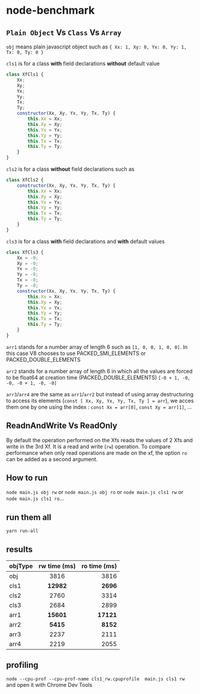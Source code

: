 # node-benchmark

## `Plain Object` Vs `Class` Vs `Array`

`obj` means plain javascript object such as `{ Xx: 1, Xy: 0, Yx: 0, Yy: 1, Tx: 0, Ty: 0 }`

`cls1` is for a class **with** field declarations **without** default value
```javascript
class XfCls1 {
    Xx;
    Xy;
    Yx;
    Yy;
    Tx;
    Ty;
    constructor(Xx, Xy, Yx, Yy, Tx, Ty) {
        this.Xx = Xx;
        this.Xy = Xy;
        this.Yx = Yx;
        this.Yy = Yy;
        this.Tx = Tx;
        this.Ty = Ty;
    }
}
```

`cls2` is for a class **without** field declarations such as
```javascript
class XfCls2 {
    constructor(Xx, Xy, Yx, Yy, Tx, Ty) {
        this.Xx = Xx;
        this.Xy = Xy;
        this.Yx = Yx;
        this.Yy = Yy;
        this.Tx = Tx;
        this.Ty = Ty;
    }
}
```

`cls3` is for a class **with** field declarations and **with** default values
```javascript
class XfCls3 {
    Xx = -0;
    Xy = -0;
    Yx = -0;
    Yy = -0;
    Tx = -0;
    Ty = -0;
    constructor(Xx, Xy, Yx, Yy, Tx, Ty) {
        this.Xx = Xx;
        this.Xy = Xy;
        this.Yx = Yx;
        this.Yy = Yy;
        this.Tx = Tx;
        this.Ty = Ty;
    }
}
```

`arr1` stands for a number array of length 6 such as `[1, 0, 0, 1, 0, 0]`. In this case V8 chooses to use PACKED_SMI_ELEMENTS or PACKED_DOUBLE_ELEMENTS

`arr2` stands for a number array of length 6 in which all the values are forced to be float64 at creation time (PACKED_DOUBLE_ELEMENTS) `[-0 + 1, -0, -0, -0 + 1, -0, -0]`

`arr3`/`arr4` are the same as `arr1`/`arr2` but instead of using array destructuring to access its elements (`const [ Xx, Xy, Yx, Yy, Tx, Ty ] = arr`), we acces them one by one using the index : `const Xx = arr[0]`, `const Xy = arr[1]`, ...

## ReadnAndWrite Vs ReadOnly

By default the operation performed on the Xfs reads the values of 2 Xfs and write in the 3rd Xf. It is a read and write (`rw`) operation. To compare performance when only read operations are made on the xf, the option `ro` can be added as a second argument.

## How to run

`node main.js obj rw` or `node main.js obj ro` or `node main.js cls1 rw` or `node main.js cls1 ro`...


## run them all

`yarn run-all`

## results

| objType | rw time (ms) | ro time (ms)|
|---------|:------------:|------------:|
|  obj    | 3816         | 3816        |
|  cls1   | **12982**    | **2696**    |
|  cls2   | 2760         | 3314        |
|  cls3   | 2684         | 2899        |
|  arr1   | **15601**    | **17121**   |
|  arr2   | **5415**     | **8152**    |
|  arr3   | 2237         | 2111        |
|  arr4   | 2219         | 2055        |


## profiling

`node --cpu-prof --cpu-prof-name cls1_rw.cpuprofile  main.js cls1 rw` and open it with Chrome Dev Tools
